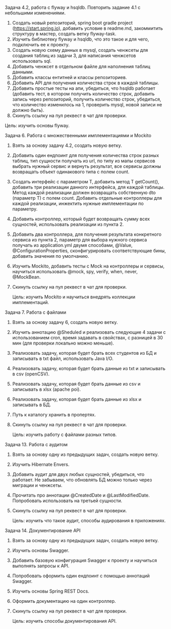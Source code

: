 Задача 4.2, работа с flyway и hsqldb. Повторить задание 4.1 с небольшими изменениями.
1. Создать новый репозиторий, spring boot gradle project (https://start.spring.io), добавить условие в readme.md, закоммитить структуру в мастер, создать ветку flyway-task.
2. Изучить библиотеку flyway и hsqldb, что это такое и для чего, подключить ее к проекту.
3. Создать новую схему данных в mysql, создать ченжсеты для создания таблиц из задачи 3, для написания ченжсетов использовать sql.
4. Добавить ченжсет в отдельном файле для наполнения таблиц данными.
5. Добавить классы ентитней и классы репозиториев.
6. Добавить API для получения количества строк в каждой таблицы.
7. Добавить простые тесты на апи, убедиться, что hsqldb работает (добавить тест, в котором получить количество строк, добавить запись через репозиторий, получить количество строк, убедиться, что количество изменилось на 1, проверить mysql, новой записи не должно быть).
8. Скинуть ссылку на пул реквест в чат для проверки.
   
Цель: изучить основы flyway.

Задача 6. Работа с множественными имплементациями и Mockito
1. Взять за основу задачу 4.2, создать новую ветку.
2. Добавить один ендпоинт для получения количества строк разных таблиц, тип сущности получать из url, по типу из мапы сервисов выбрать нужный сервис и вернуть результат, все сервисы должны возвращать объект одинакового типа с полем count.
3. Создать интерфейс с параметром T, добавить метод T getCount(), добавить три реализации данного интерфейса, для каждой таблицы. Метод каждой реализации должен возвращать собственную dto (параметр T) с полем count. Добавить отдельные контроллеры для каждой реализации, инжектить нужные имплементации по параметру.
4. Добавить контроллер, который будет возвращать сумму всех сущностей, использовать реализации из пункта 2.
5. Добавить два контроллера, для получения результата конкретного сервиса из пункта 2, параметр для выбора нужного сервиса получать из application.yml двумя способами, @Value, @ConfigurationProperties, сконфигурировать соответствующие бины, добавить значения по умолчанию.
6. Изучить Mockito, добавить тесты с Mock на контроллеры и сервисы, научиться использовать @mock, spy, verify, when, never, @MockBean.
7. Скинуть ссылку на пул реквест в чат для проверки.
   
   Цель: изучить Mockito и научиться внедрять коллекции имплементаций.

Задача 7. Работа с файлами
1. Взять за основу задачу 6, создать новую ветку.
2. Изучить аннотацию @Sheduled и реализовать следующие 4 задачи с использованием cron, время задавать в свойствах, с разницей в 30 мин (для проверки локально можно меньше).
3. Реализовать задачу, которая будет брать всех студентов из БД и записывать в txt файл, использовать Java I/O.
4. Реализовать задачу, которая будет брать данные из txt и записывать в csv (openCSV).
5. Реализовать задачу, которая будет брать данные из csv и записывать в xlsx (apache poi).
6. Реализовать задачу, которая будет брать данные из xlsx и записывать в БД.
7. Путь к каталогу хранить в пропертях.
8. Скинуть ссылку на пул реквест в чат для проверки.
   
   Цель: изучить работу с файлами разных типов.

Задача 13. Работа с аудитом
1. Взять за основу одну из предыдущих задач, создать новую ветку.
2. Изучить Hibernate Envers.
3. Добавить аудит для двух любых сущностей, убедиться, что работает. Не забываем, что обновлять БД можно только через миграции и ченжсеты.
4. Прочитать про аннотации @CreatedDate и @LastModifiedDate. Попробовать использовать на третьей сущности.
5. Скинуть ссылку на пул реквест в чат для проверки.
   
   Цель: изучить что такое аудит, способы аудирования в приложениях.

Задача 14. Документирование API
1. Взять за основу одну из предыдущих задач, создать новую ветку.
2. Изучить основы Swagger.
3. Добавить базовую конфигурация Swagger к проекту и научиться выполнять запросы к API.
4. Попробовать оформить один ендпоинт с помощью аннотаций Swagger.
5. Изучить основы Spring REST Docs.
6. Оформить документацию на один контроллер.
7. Скинуть ссылку на пул реквест в чат для проверки.
   
   Цель: изучить способы документирования API.
